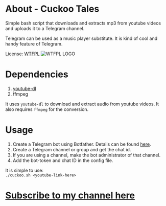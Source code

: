 # About - Cuckoo Tales

Simple bash script that downloads and extracts mp3 from youtube videos and uploads it to a Telegram channel.

Telegram can be used as a music player substitute. It is kind of cool and handy feature of Telegram.

License: [WTFPL](http://www.wtfpl.net) ![WTFPL LOGO](http://www.wtfpl.net/wp-content/uploads/2012/12/wtfpl-badge-1.png)

# Dependencies

1. [youtube-dl](https://github.com/ytdl-org/youtube-dl)  
2. ffmpeg  

It uses `youtube-dl` to download and extract audio from youtube videos. It also requires `ffmpeg` for the conversion.

# Usage

1. Create a Telegram bot using Botfather. Details can be found [here](https://core.telegram.org/bots#3-how-do-i-create-a-bot]).  
2. Create a Telegram channel or group and get the chat id.  
3. If you are using a channel, make the bot administrator of that channel.  
4. Add the bot-token and chat ID in the config file.  

It is simple to use:  
`./cuckoo.sh <youtube-link-here>`  

# [Subscribe to my channel here](https://t.me/cuckootales)

